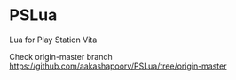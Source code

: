 PSLua
=====

Lua for Play Station Vita

Check origin-master branch
https://github.com/aakashapoorv/PSLua/tree/origin-master
